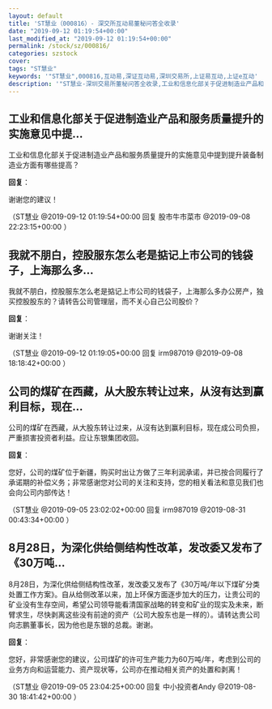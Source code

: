 ```yaml
---
layout: default
title: 'ST慧业（000816）- 深交所互动易董秘问答全收录'
date: "2019-09-12 01:19:54+00:00"
last_modified_at: "2019-09-12 01:19:54+00:00"
permalink: /stock/sz/000816/
categories: szstock
cover: 
tags: "ST慧业"
keywords: '"ST慧业",000816,互动易,深证互动易,深圳交易所,上证易互动,上证e互动'
description: '"ST慧业-深圳交易所董秘问答全收录,工业和信息化部关于促进制造业产品和服务质量提升的实施意见中提到提升装备制造业方面有哪些提高？"'
---
```


## 工业和信息化部关于促进制造业产品和服务质量提升的实施意见中提...

工业和信息化部关于促进制造业产品和服务质量提升的实施意见中提到提升装备制造业方面有哪些提高？

**回复**：

谢谢您的建议！ 

（ST慧业  @2019-09-12 01:19:54+00:00 回复 股市牛市菜市  @2019-09-08 22:23:15+00:00 ）

## 我就不朋白，控股服东怎么老是掂记上市公司的钱袋子，上海那么多...

我就不朋白，控股服东怎么老是掂记上市公司的钱袋子，上海那么多办公房产，独买控股股东的？请转告公司管理层，而不关心自己公司股价？

**回复**：

谢谢关注！ 

（ST慧业  @2019-09-12 01:19:05+00:00 回复 irm987019  @2019-09-08 18:18:42+00:00 ）

## 公司的煤矿在西藏，从大股东转让过来，从沒有达到赢利目标，现在...

公司的煤矿在西藏，从大股东转让过来，从沒有达到赢利目标，现在成公司负担，严重损害投资者利益。应让东银集团收回。

**回复**：

您好，公司的煤矿位于新疆，购买时出让方做了三年利润承诺，并已按合同履行了承诺期的补偿义务；非常感谢您对公司的关注和支持，您的相关看法和意见我们也会向公司内部传达！ 

（ST慧业  @2019-09-05 23:02:02+00:00 回复 irm987019  @2019-08-31 00:43:34+00:00 ）

## 8月28日，为深化供给侧结构性改革，发改委又发布了《30万吨...

8月28日，为深化供给侧结构性改革，发改委又发布了《30万吨/年以下煤矿分类处置工作方案》。自从给侧改革以来，加上环保方面逐步加大的压力，让贵公司的矿业没有生存空间，希望公司领导能看清国家战略的转变和矿业的现实及未来，断臂求生，尽快剥离这些没有前途的资产（公司大股东也是一样的）。请转达贵公司向志鹏董事长，因为他也是东银的总裁。谢谢。

**回复**：

您好，非常感谢您的建议，公司煤矿的许可生产能力为60万吨/年，考虑到公司的业务方向和运营能力、资产现状等，公司亦在推动相关资产的处置和剥离！ 

（ST慧业  @2019-09-05 23:04:25+00:00 回复 中小投资者Andy  @2019-08-30 18:41:42+00:00 ）

